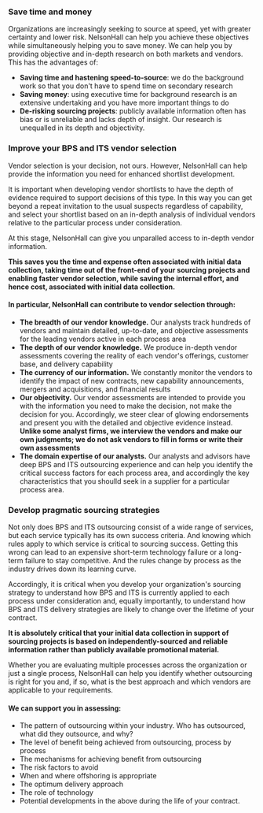### Save time and money
Organizations are increasingly seeking to source at speed, yet with greater certainty and lower risk. NelsonHall can help you achieve these objectives while simultaneously helping you to save money.
We can help you by providing objective and in-depth research on both markets and vendors. This has the advantages of:
- **Saving time and hastening speed-to-source**: we do the background work so that you don't have to spend time on secondary research
- **Saving money**: using executive time for background research is an extensive undertaking and you have more important things to do
- **De-risking sourcing projects**: publicly available information often has bias or is unreliable and lacks depth of insight. Our research is unequalled in its depth and objectivity.
### Improve your BPS and ITS vendor selection
Vendor selection is your decision, not ours. However, NelsonHall can help provide the information you need for enhanced shortlist development.

It is important when developing vendor shortlists to have the depth of evidence required to support decisions of this type. In this way you can get beyond a repeat invitation to the usual suspects regardless of capability, and select your shortlist based on an in-depth analysis of individual vendors relative to the particular process under consideration.

At this stage, NelsonHall can give you unparalled access to in-depth vendor information.

**This saves you the time and expense often associated with initial data collection, taking time out of the front-end of your sourcing projects and enabling faster vendor selection, while saving the internal effort, and hence cost, associated with initial data collection.**

#### In particular, NelsonHall can contribute to vendor selection through:

- **The breadth of our vendor knowledge.**
Our analysts track hundreds of vendors and maintain detailed, up-to-date, and objective assessments for the leading vendors active in each process area
- **The depth of our vendor knowledge.**
We produce in-depth vendor assessments covering the reality of each vendor's offerings, customer base, and delivery capability
- **The currency of our information.**
We constantly monitor the vendors to identify the impact of new contracts, new capability announcements, mergers and acquisitions, and financial results
- **Our objectivity.**
Our vendor assessments are intended to provide you with the information you need to make the decision, not make the decision for you. Accordingly, we steer clear of glowing endorsements and present you with the detailed and objective evidence instead. **Unlike some analyst firms, we interview the vendors and make our own judgments; we do not ask vendors to fill in forms or write their own assessments**
- **The domain expertise of our analysts.**
Our analysts and advisors have deep BPS and ITS outsourcing experience and can help you identify the critical success factors for each process area, and accordingly the key characteristics that you shoulld seek in a supplier for a particular process area.

### Develop pragmatic sourcing strategies
Not only does BPS and ITS outsourcing consist of a wide range of services, but each service typically has its own success criteria. And knowing which rules apply to which service is critical to sourcing success. Getting this wrong can lead to an expensive short-term technology failure or a long-term failure to stay competitive. And the rules change by process as the industry drives down its learning curve.

Accordingly, it is critical when you develop your organization's sourcing strategy to understand how BPS and ITS is currently applied to each process under consideration and, equally importantly, to understand how BPS and ITS delivery strategies are likely to change over the lifetime of your contract.

**It is absolutely critical that your initial data collection in support of sourcing projects is based on independently-sourced and reliable information rather than publicly available promotional material.**

Whether you are evaluating multiple processes across the organization or just a single process, NelsonHall can help you identify whether outsourcing is right for you and, if so, what is the best approach and which vendors are applicable to your requirements.

#### We can support you in assessing:
- The pattern of outsourcing within your industry. Who has outsourced, what did they outsource, and why?
- The level of benefit being achieved from outsourcing, process by process
- The mechanisms for achieving benefit from outsourcing
- The risk factors to avoid
- When and where offshoring is appropriate
- The optimum delivery approach
- The role of technology
- Potential developments in the above during the life of your contract.

